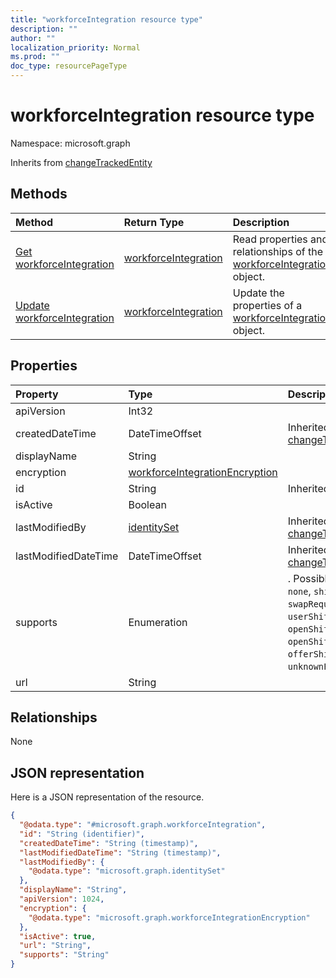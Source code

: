 ```yaml
---
title: "workforceIntegration resource type"
description: ""
author: ""
localization_priority: Normal
ms.prod: ""
doc_type: resourcePageType
---
```


# workforceIntegration resource type


Namespace: microsoft.graph




Inherits from [changeTrackedEntity](../resources/changetrackedentity.md)

## Methods
|Method|Return Type|Description|
|:---|:---|:---|
|[Get workforceIntegration](../api/workforceintegration-get.md)|[workforceIntegration](../resources/workforceintegration.md)|Read properties and relationships of the [workforceIntegration](../resources/workforceintegration.md) object.|
|[Update workforceIntegration](../api/workforceintegration-update.md)|[workforceIntegration](../resources/workforceintegration.md)|Update the properties of a [workforceIntegration](../resources/workforceintegration.md) object.|

## Properties
|Property|Type|Description|
|:---|:---|:---|
|apiVersion|Int32||
|createdDateTime|DateTimeOffset| Inherited from [changeTrackedEntity](../resources/changetrackedentity.md)|
|displayName|String||
|encryption|[workforceIntegrationEncryption](../resources/workforceintegrationencryption.md)||
|id|String| Inherited from [entity](../resources/entity.md)|
|isActive|Boolean||
|lastModifiedBy|[identitySet](../resources/identityset.md)| Inherited from [changeTrackedEntity](../resources/changetrackedentity.md)|
|lastModifiedDateTime|DateTimeOffset| Inherited from [changeTrackedEntity](../resources/changetrackedentity.md)|
|supports|Enumeration|. Possible values are: `none`, `shift`, `swapRequest`, `userShiftPreferences`, `openShift`, `openShiftRequest`, `offerShiftRequest`, `unknownFutureValue`.|
|url|String||

## Relationships
None

## JSON representation
Here is a JSON representation of the resource.
<!-- {
  "blockType": "resource",
  "keyProperty": "id",
  "@odata.type": "microsoft.graph.workforceIntegration",
  "baseType": "microsoft.graph.changeTrackedEntity",
  "openType": false
}
-->
``` json
{
  "@odata.type": "#microsoft.graph.workforceIntegration",
  "id": "String (identifier)",
  "createdDateTime": "String (timestamp)",
  "lastModifiedDateTime": "String (timestamp)",
  "lastModifiedBy": {
    "@odata.type": "microsoft.graph.identitySet"
  },
  "displayName": "String",
  "apiVersion": 1024,
  "encryption": {
    "@odata.type": "microsoft.graph.workforceIntegrationEncryption"
  },
  "isActive": true,
  "url": "String",
  "supports": "String"
}
```

